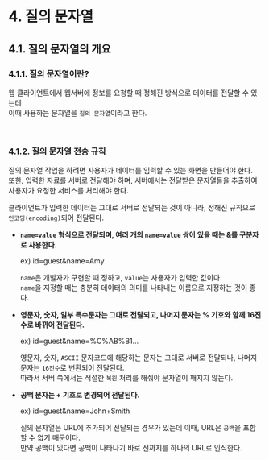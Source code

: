 # 4. 질의 문자열
## 4.1. 질의 문자열의 개요
### 4.1.1. 질의 문자열이란?
웹 클라이언트에서 웹서버에 정보를 요청할 때 정해진 방식으로 데이터를 전달할 수 있는데  
이때 사용하는 문자열을 `질의 문자열`이라고 한다.

<br/>

### 4.1.2. 질의 문자열 전송 규칙
질의 문자열 작업을 하려면 사용자가 데이터를 입력할 수 있는 화면을 만들어야 한다.  
또한, 입력한 자료를 서버로 전달해야 하며, 서버에서는 전달받은 문자열들을 추출하여 사용자가 요청한 서비스를 처리해야 한다.

클라이언트가 입력한 데이터는 그대로 서버로 전달되는 것이 아니라, 정해진 규칙으로 `인코딩(encoding)`되어 전달된다.
- **`name=value` 형식으로 전달되며, 여러 개의 `name=value` 쌍이 있을 때는 &를 구분자로 사용한다.**  
  
  ex) id=guest&name=Amy
  
  `name`은 개발자가 구현할 때 정하고, `value`는 사용자가 입력한 값이다.  
  `name`을 지정할 때는 충분히 데이터의 의미를 나타내는 이름으로 지정하는 것이 좋다.
  
- **영문자, 숫자, 일부 특수문자는 그대로 전달되고, 나머지 문자는 % 기호와 함께 16진수로 바뀌어 전달된다.**  
  
  ex) id=guest&name=%C%AB%B1...
  
  영문자, 숫자, `ASCII` 문자코드에 해당하는 문자는 그대로 서버로 전달되나, 나머지 문자는 `16진수`로 변환되어 전달된다.  
  따라서 서버 쪽에서는 적절한 `복원` 처리를 해줘야 문자열이 깨지지 않는다.
  
- **공백 문자는 + 기호로 변경되어 전달된다.**  
  
  ex) id=guest&name=John+Smith
  
  질의 문자열은 URL에 추가되어 전달되는 경우가 있는데 이때, URL은 `공백`을 포함할 수 없기 때문이다.  
  만약 공백이 있다면 공백이 나타나기 바로 전까지를 하나의 URL로 인식한다.
